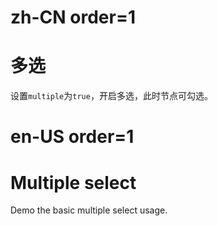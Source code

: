 # zh-CN order=1

# 多选

设置`multiple`为`true`，开启多选，此时节点可勾选。

# en-US order=1

# Multiple select

Demo the basic multiple select usage.

